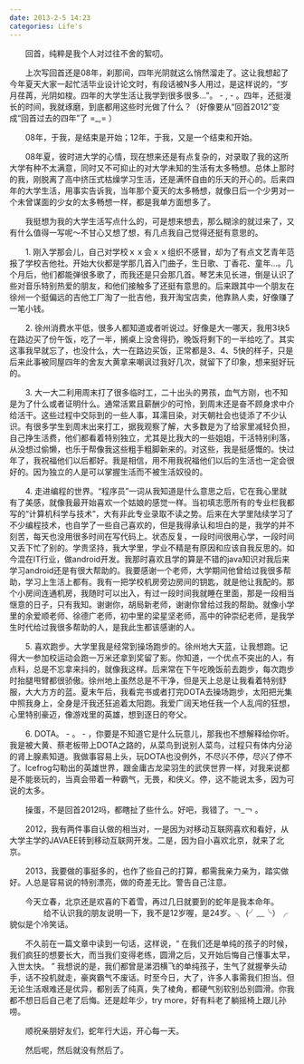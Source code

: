 ```yaml
---
date: 2013-2-5 14:23
categories: Life's
---
```


　　回首，纯粹是我个人对过往不舍的絮叨。

　　上次写回首还是08年，刹那间，四年光阴就这么悄然溜走了。这让我想起了今年夏天大家一起忙活毕业设计论文时，有段话被N多人用过，是这样说的，“岁月荏苒，光阴如梭。四年的大学生活让我学到很多很多...”。 - , -  。四年，还挺漫长的时间，我就琢磨，到底都用这些时光做了什么？（好像要从“回首2012”变成“回首过去的四年”了 =_,= ）

　　08年，于我，是结束是开始；12年，于我，又是一个结束和开始。
 
　　08年夏，彼时进大学的心情，现在想来还是有点复杂的，对录取了我的这所大学有种不太满意，同时又不可抑止的对大学未知的生活有太多畅想。总体上那时的我，刚脱离了高中挤压式枯燥学习生活，还是满怀自由的乐天的开心的。后来四年的大学生活，用事实告诉我，当年那个夏天的太多畅想，就像日后一个少男对一个未曾谋面的少女的太多畅想一样，都是我单方面想多了。

　　我挺想为我的大学生活写点什么的，可是想来想去，那么糊涂的就过来了，又有什么值得一写呢～不甘心又想了想，有几点我自己觉得还挺有意思的。

　　1. 刚入学那会儿，自己对学校ｘｘ会ｘｘ组织不感冒，却为了有点文艺青年范报了学校吉他社。开始大伙都是学那几首入门曲子，生日歌、丁香花、童年...。几个月后，他们都能弹很多歌了，而我还是只会那几首。琴艺未见长进，倒是认识了些对音乐特别热爱的朋友，和他们接触多了还挺有意思的。后来跟其中一个朋友在徐州一个挺偏远的吉他工厂淘了一批吉他，我开淘宝店卖，他靠熟人卖，好像赚了一笔小钱。

　　2. 徐州消费水平低，很多人都知道或者听说过。好像是大一哪天，我用3块5在路边买了份午饭，吃了一半，搁桌上没舍得扔，晚饭将剩下的一半给吃了。其实这事我早就忘了，也没什么，大一在路边买饭，正常都是3、4、5快的样子，只是后来此事被同屋四年的舍友大黄拿来嘲讽过我好几次，就留下了印象，想来挺好玩的。

　　3. 大一大二利用周末打了很多临时工，二十出头的男孩，血气方刚，也不知是为了什么或者证明什么。通常活累且薪酬少的可怜，到周末还是奋不顾身求中介给活干。这些过程中交际到的一些人事，耳濡目染，对天朝社会也徒添了不少认识。有很多学生到周末出来打工，据我观察了解，大多数是为了给家里减轻负担，自己挣生活费，他们都看着特别独立，尤其是比我大的一些姐姐，干活特别利落，从没想过偷懒，也乐于帮像我这些粗手粗脚新来的。对这些，我是挺感慨的。快过年了，我祝福他们以后都好。我是相信，用不用我祝福他们以后的生活也一定会很好的。因为独立的人是可以掌握生活而不被生活奴役的。

　　4. 走进编程的世界。“程序员”一词从我知道是什么意思之后，它在我心里就有了美感，就像我最开始喜欢一个姑娘的感觉一样。当初填志愿所有的专业栏我都写的“计算机科学与技术”，大有非此专业录取不读之势。后来在大学里陆续学习了不少编程技术，也自学了一些自己喜欢的，但是我得承认和坦白的是，我学的并不刻苦，每天也没用很多时间在写代码上。状态反复，一段时间很用心学，一段时间又丢下忙了别的。学贵坚持，我大学里，学业不精是有原因和应该自我反思的。如今混在IT行业，做android开发。我那时喜欢且学的算是不错的java知识对我后来学习android还是有很大帮助的。我要感谢一个老师，大学期间他曾给过我很多帮助，学习上生活上都有。我有一把学校机房旁边房间的钥匙，就是他让我配的。那个小房间连通机房，我随时可以出入，有过一段时间我就睡在里面，那是一段相当惬意的日子，只有我知。谢谢你，胡局新老师，谢谢你曾给过我的帮助。就像小学里的余爱顺老师、徐德广老师，初中里的梁星坚老师，高中的钟崇纪老师，是我学生时代给过我很多帮助的人，是我此生都该感谢的人。

　　5. 喜欢跑步。大学里我是经常到操场跑步的。徐州地大天蓝，让我想跑。记得大一参加校运动会跑一万米还拿到奖留了影。你知道，一个优点不突出的人，有点料，总是不忘拿来抖的，就像我这样。后来常在下午吃晚饭前去跑步，每次跑步时抬腿甩臂都很骄傲。徐州地上虽然总是不干净，但是天上总是让我看着特别舒服，大大方方的蓝。夏末午后，我看完书或者打完DOTA去操场跑步，太阳把光集中照我身上，全身是汗我还狂追着太阳跑。我爱广阔天地任我一个人乱闯的狂想，心里特别豪迈，像游戏里的英雄，想到逐日的夸父。

　　6. DOTA。  -  。 - ，你要是不知道它是什么玩意儿，那我也不想解释给你听。我是被大黄、蔡老板带上DOTA之路的，从菜鸟到说别人菜鸟，过程只有体内分泌的肾上腺素知道。我做事容易上头，玩DOTA也没例外，不尽兴不停，尽兴了停不了。Icefrog勾勒出的英雄世界，跟金庸古龙梁羽生的武侠世界一样，对我来说都是不能亵玩的，当真会带着一种霸气，无畏，和侠义。停，这不能说太多，因为可说的太多。

　　操蛋，不是回首2012吗，都瞎扯了些什么。好吧，我错了。￢_￢  。

　　2012，我有两件事自认做的相当对，一是因为对移动互联网喜欢和看好，从大学主学的JAVAEE转到移动互联网开发。二是，因为自小喜欢北京，就来了北京。

　　2013，我要做的事挺多的，也作了些自己的打算，都需我亲力亲为，踏实做好。人总是容易说的特别漂亮，做的奇差无比。警告自己注意。

　　今天立春，北京还是欢喜的下着雪，再过几日就要到的蛇年是我本命年。
　　
　　给不认识我的朋友说明一下，我不是12岁喔，是24岁。╮ (╯﹏╰）╭貌似是个冷笑话。

　　不久前在一篇文章中读到一句话，这样说，“ 在我们还是单纯的孩子的时候，我们疯狂的想要长大，而当我们变得老练，圆滑之后，又开始后悔自己懂事太早，入世太快。 ” 我想说的是，我们都曾是涕泗横飞的单纯孩子，生气了就握拳头动手，话不投机就走，豪爽霸气不废话。时至今日，大了，许多人事需我们担当。但无论生活艰难还是优异，都别丢了纯真，失了棱角，都硬气别软别怂别圆滑。你我都不想日后自己老了后悔。还是趁年少，try more，好有料老了躺摇椅上跟儿孙唠。

　　顺祝亲朋好友们，蛇年行大运，开心每一天。

　　然后呢，然后就没有然后了。